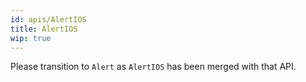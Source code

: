 ```yaml
---
id: apis/AlertIOS
title: AlertIOS
wip: true
---
```


Please transition to `Alert` as `AlertIOS` has been merged with that API.
